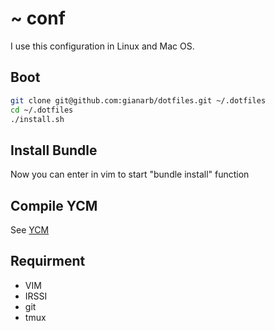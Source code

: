 # ~ conf
I use this configuration in Linux and Mac OS.

## Boot
```sh
git clone git@github.com:gianarb/dotfiles.git ~/.dotfiles
cd ~/.dotfiles
./install.sh
```
## Install Bundle
Now you can enter in vim to start "bundle install" function

## Compile YCM
See [YCM](https://github.com/Valloric/YouCompleteMe)

## Requirment
* VIM
* IRSSI
* git
* tmux
